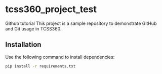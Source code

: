 # tcss360_project_test
Github tutorial 
This project is a sample repository to demonstrate GitHub and Git usage in TCSS360.

## Installation
Use the following command to install dependencies:
```bash
pip install -r requirements.txt
